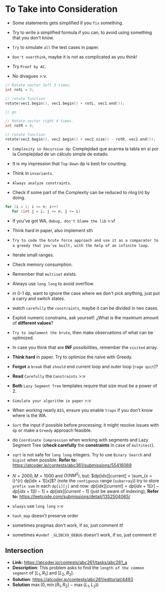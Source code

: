 # To Take into Consideration

* Some statements gets simplified if you `fix` something.

* Try to write a simplified formula if you can, to avoid using something that you don't know.

* `Try` to simulate `all` the test cases in paper.

* `Don't overthink`, maybe it is not as complicated as you think!

* Try `Proof by AC`.

* No divagues >:v.

```C++
// Rotate vector left 3 times.
int rotL = 3;

// rotate function
rotate(vec1.begin(), vec1.begin() + rotL, vec1.end());

// go

// Rotate vector right 4 times.
int rotR = 4;

// rotate function
rotate(vec2.begin(), vec2.begin() + vec2.size() - rotR, vec2.end());
```

* `Complexity in Recursive dp`: Complejidad que acarrea la tabla en sí por la Complejidad de un cálculo simple de estado.

* It is my impression that `Top-Down` dp is best for counting.

* Think in `invariants`.

* `Always analyze constraints`.

* Check if some part of the Complexity can be reduced to $n \log(n)$ by doing.

```C++
for (i = 1; i <= n; i++)
   for (int j = i; j <= n; j += i)
```

* If you've got WA, `debug, don't blame the lib` >:v!

* Think hard in paper, also implement sth

* `Try to code the brute force approach and use it as a comparator to a greedy that you've built, with the help of an infinite loop`.

* Iterate small ranges.

* Check memory consumption.

* Remember that `multiset` exists.

* Always use `long long` to avoid overflow.

* in 0-1 dp, want to ignore the case where we don't pick anything, just put a carry and switch states.

* watch `carefully` the `constraints`, maybe it can be divided in two cases.

* Exploit numeric constrains, ask yourself: ¿What is the maximum amount of **different values**?

* `Try to implement the brute`, then make observations of what can be optimized.

* In case you think that are **INF** possibilities, remember the `visited` array.

* **Think hard** in paper. Try to optimize the naive with Greedy.

* **Forgot** a `break` that `should` end current loop and outer loop (`rage quit`)?

* **Read** `Carefully` the `Constraints` >:v

* **Both** `Lazy Segment Tree` templates require that size must be a power of $2$.

* `Simulate your algorithm in paper` >:v

* When working nearly `BIG`, ensure you enable `trapv` if you don't know where is the WA.

* `Sort` the input if possible before processing; it might resolve issues with `dp` or make a `Greedy` approach feasible.

* do `Coordinate Compression` when working with segments and Lazy Segment Tree (**check carefully** the **constraints** in case of `multitest`).

* `sqrt` is not safe for `long long` integers. Try to use `Binary Search` and `bigint` when possible. **Refer to:** https://atcoder.jp/contests/abc361/submissions/55416069

* $N=2000, M=1000$ and $O(N{M}^{2})$, but:
$dp[idx][current] = \sum_{x = l}^{r} dp[idx + 1][x]$? (note the `contiguous` range (`subarray`)) try to store `prefix sum` in each `dp[i][j]` and now: $dp[idx][current] = dp[idx + 1][r] - dp[idx + 1][l - 1] + dp[idx][current - 1]$ (just be aware of indexing), **Refer to:** https://leetcode.com/submissions/detail/1352504065/

* `always` use `long long` >:v

* `hash_map` doesn't preserve order

* sometimes pragmas don't work, if so, just comment it!

* sometimes `#undef _GLIBCXX_DEBUG` doesn't work, if so, just comment it!

## Intersection

-   **Link:** https://atcoder.jp/contests/abc261/tasks/abc261_a
-   **Description**: This problem asks to find the `length of the common segment` of $[L_{1}, R_{1}]$ and $[L_{2}, R_{2}]$.
-   **Solution**: https://atcoder.jp/contests/abc261/editorial/4493
-   **Solution** $\max(0, \min(R_{1}, R_{2}) - \max(L_{1}, L_{2}))$
